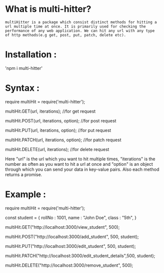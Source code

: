 # What is multi-hitter?

    multiHitter is a package which consist distinct methods for hitting a url multiple time at once. It is primarily used for checking the performance of any web application. We can hit any url with any type of http methods(e.g get, post, put, patch, delete etc).

# Installation :

'npm i multi-hitter'

# Syntax :

require multiHit = require('multi-hitter');

multiHit.GET(url, iterations); //for get request

multiHit.POST(url, iterations, option); //for post request

multiHit.PUT(url, iterations, option); //for put request

multiHit.PATCH(url, iterations, option); //for patch request

multiHit.DELETE(url, iterations); //for delete request

Here "url" is the url which you want to hit multiple times, "iterations" is the number as
often as you want to hit a url at once and "option" is an object through which you can send
your data in key-value pairs. Also each method returns a promise.

# Example :

require multiHit = require('multi-hitter');

const student = {
rollNo : 1001,
name : "John Doe",
class : "5th",
}

multiHit.GET("http://localhost:3000/view_student", 500);

multiHit.POST("http://localhost:3000/add_student", 500, student);

multiHit.PUT("http://localhost:3000/edit_student", 500, student);

multiHit.PATCH("http://localhost:3000/edit_student_details",500, student);

multiHit.DELETE("http://localhost:3000/remove_student", 500);
